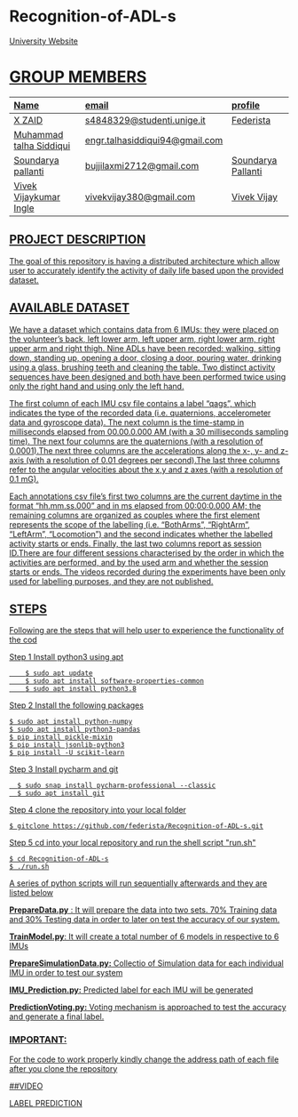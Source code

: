 # Recognition-of-ADL-s
<a href="https://unige.it/en/">
University Website
  
# GROUP MEMBERS

| Name | email  | profile |
| :--- | :---   | :--- |
| X ZAID | s4848329@studenti.unige.it | [Federista](https://github.com/federista)
| Muhammad talha Siddiqui| engr.talhasiddiqui94@gmail.com | 
| Soundarya pallanti| bujjilaxmi2712@gmail.com | [Soundarya Pallanti](https://github.com/soundarya4807289)
| Vivek Vijaykumar Ingle| vivekvijay380@gmail.com | [Vivek Vijay](https://github.com/S4851211)  
 
 ## PROJECT DESCRIPTION
 The goal of this repository is having a distributed architecture which allow user to accurately identify the activity of daily life based upon the provided dataset.
  
 ## AVAILABLE DATASET
  We have a dataset which contains data from 6 IMUs: they were placed on the volunteer’s back, left lower arm, left upper arm, right lower arm, right upper arm and right thigh.
Nine ADLs have been recorded: walking, sitting down, standing up, opening a door, closing a door, pouring water, drinking using a glass, brushing teeth and cleaning the table. 
Two distinct activity sequences have been designed and both have been performed twice using only the right hand and using only the left hand.

The first column of each IMU csv file contains a label “qags”, which indicates the type of the recorded data (i.e. quaternions, accelerometer data and gyroscope data).
The next column is the time-stamp in milliseconds elapsed from 00.00.0.000 AM (with a 30 milliseconds sampling time). The next four columns are the quaternions (with a resolution of 0.0001).The next three columns are the accelerations along the x-, y- and z-axis (with a resolution of 0.01 degrees per second).The last three columns refer to the angular velocities about the x,y and z axes (with a resolution of 0.1 mG).

Each annotations csv file’s first two columns are the current daytime in the format “hh.mm.ss.000” and in ms elapsed from 00:00:0.000 AM; the remaining columns are organized as couples where the first element represents the scope of the labelling (i.e. “BothArms”, “RightArm”, “LeftArm”, “Locomotion”) and the second indicates whether the labelled activity starts or ends.
Finally, the last two columns report as session ID.There are four different sessions characterised by the order in which the activities are performed, and by the used arm and whether the session starts or ends. The videos recorded during the experiments have been only used for labelling purposes, and they are not published.

   ## STEPS 
  Following are the steps that will help user to experience the functionality of the cod

Step 1
  Install python3 using apt

``` 
    $ sudo apt update
    $ sudo apt install software-properties-common
    $ sudo apt install python3.8
``` 
  
Step 2
  Install the following packages
  
  ```
  $ sudo apt install python-numpy
  $ sudo apt install python3-pandas
  $ pip install pickle-mixin
  $ pip install jsonlib-python3
  $ pip install -U scikit-learn
  ```
  
Step 3
  Install pycharm and git
 
 ```
   $ sudo snap install pycharm-professional --classic
   $ sudo apt install git
  ```
  
Step 4
  clone the repository into your local folder
  
  ```
  $ gitclone https://github.com/federista/Recognition-of-ADL-s.git
  ```
  
Step 5
  cd into your local repository and run the shell script "run.sh"
  
  ```
  $ cd Recognition-of-ADL-s
  $ ./run.sh
  ```
  
  
A series of python scripts will run sequentially afterwards and they are listed below
  
  __PrepareData.py__ :
  It will prepare the data into two sets. 70% Training data and 30% Testing data in order to later on test the accuracy of our system.
  
  __TrainModel.py__:
  It will create a total number of 6 models in respective to 6 IMUs
  
  __PrepareSimulationData.py:__
  Collectio of Simulation data for each individual IMU in order to test our system
  
  __IMU_Prediction.py:__
  Predicted label for each IMU will be generated
  
  __PredictionVoting.py:__
  Voting mechanism is approached to test the accuracy and generate a final label.
  
  ### IMPORTANT:
  For the code to work properly kindly change the address path of each file after you clone the repository
  
  ##VIDEO
  
  
  [LABEL PREDICTION](https://drive.google.com/file/d/1xpQ21dnx046iLF9EVyU-h4iRHzx5CrHx/view?usp=sharing)
  
  
  



  
  
  
  
  
